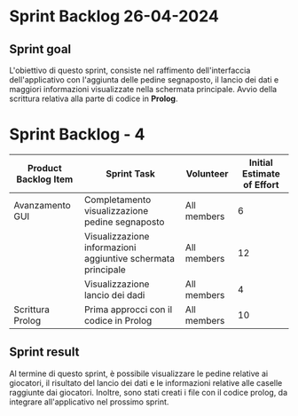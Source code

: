 # Sprint Backlog 26-04-2024

## Sprint goal
L'obiettivo di questo sprint, consiste nel raffimento dell'interfaccia dell'applicativo con l'aggiunta delle pedine segnaposto, il lancio
dei dati e maggiori informazioni visualizzate nella schermata principale. Avvio della scrittura relativa alla parte di codice in **Prolog**.

# Sprint Backlog - 4

| Product Backlog Item | Sprint Task                                                  | Volunteer             | Initial Estimate of Effort |
|----------------------|--------------------------------------------------------------|-----------------------|----------------------------|
| Avanzamento GUI      | Completamento visualizzazione pedine segnaposto              | All members           | 6                          | 
|                      | Visualizzazione informazioni aggiuntive schermata principale | All members           | 12                         |
|                      | Visualizzazione lancio dei dadi                              | All members           | 4                          |
| Scrittura Prolog     | Prima approcci con il codice in Prolog                       | All members           | 10                         |


## Sprint result
Al termine di questo sprint, è possibile visualizzare le pedine relative ai giocatori, il risultato del lancio dei dati e le informazioni relative alle caselle raggiunte dai giocatori. Inoltre, sono stati creati i file con il codice prolog, da integrare all'applicativo nel prossimo sprint.
